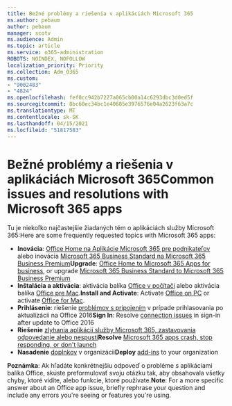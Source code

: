 ```yaml
---
title: Bežné problémy a riešenia v aplikáciách Microsoft 365
ms.author: pebaum
author: pebaum
manager: scotv
ms.audience: Admin
ms.topic: article
ms.service: o365-administration
ROBOTS: NOINDEX, NOFOLLOW
localization_priority: Priority
ms.collection: Adm_O365
ms.custom:
- "9002483"
- "4824"
ms.openlocfilehash: fef0cc942b7227a065cb00a14c6293dbc3d0ed5f
ms.sourcegitcommit: 8bc60ec34bc1e40685e3976576e04a2623f63a7c
ms.translationtype: MT
ms.contentlocale: sk-SK
ms.lasthandoff: 04/15/2021
ms.locfileid: "51817583"
---
```

# <a name="common-issues-and-resolutions-with-microsoft-365-apps"></a><span data-ttu-id="dd69e-102">Bežné problémy a riešenia v aplikáciách Microsoft 365</span><span class="sxs-lookup"><span data-stu-id="dd69e-102">Common issues and resolutions with Microsoft 365 apps</span></span>

<span data-ttu-id="dd69e-103">Tu je niekoľko najčastejšie žiadaných tém o aplikáciách služby Microsoft 365:</span><span class="sxs-lookup"><span data-stu-id="dd69e-103">Here are some frequently requested topics with Microsoft 365 apps:</span></span>

- <span data-ttu-id="dd69e-104">**Inovácia**: [Office Home na Aplikácie Microsoft 365 pre podnikateľov](https://support.office.com/article/how-do-i-upgrade-office-ee68f6cf-422f-464a-82ec-385f65391350#OfficeVersion=Office_365_subscription) alebo inovácia [Microsoft 365 Business Standard na Microsoft 365 Business Premium](https://docs.microsoft.com/microsoft-365/business/migrate-to-microsoft-365-business)</span><span class="sxs-lookup"><span data-stu-id="dd69e-104">**Upgrade**:  [Office Home to Microsoft 365 Apps for business](https://support.office.com/article/how-do-i-upgrade-office-ee68f6cf-422f-464a-82ec-385f65391350#OfficeVersion=Office_365_subscription), or upgrade [Microsoft 365 Business Standard to Microsoft 365 Business Premium](https://docs.microsoft.com/microsoft-365/business/migrate-to-microsoft-365-business)</span></span>
- <span data-ttu-id="dd69e-105">**Inštalácia a aktivácia**: aktivácia balíka [Office v počítači](https://support.office.com/article/activate-office-5bd38f38-db92-448b-a982-ad170b1e187e) alebo aktivácia balíka [Office pre Mac](https://support.office.com/article/activate-office-for-mac-7f6646b1-bb14-422a-9ad4-a53410fcefb2).</span><span class="sxs-lookup"><span data-stu-id="dd69e-105">**Install and Activate**: Activate [Office on PC](https://support.office.com/article/activate-office-5bd38f38-db92-448b-a982-ad170b1e187e) or activate [Office for Mac](https://support.office.com/article/activate-office-for-mac-7f6646b1-bb14-422a-9ad4-a53410fcefb2).</span></span>
- <span data-ttu-id="dd69e-106">**Prihlásenie**: riešenie [problémov s pripojením](https://docs.microsoft.com/office365/troubleshoot/authentication/connection-issue-when-sign-in-office-2016) v prípade prihlasovania po aktualizácii na Office 2016</span><span class="sxs-lookup"><span data-stu-id="dd69e-106">**Sign In**: Resolve [connection issues](https://docs.microsoft.com/office365/troubleshoot/authentication/connection-issue-when-sign-in-office-2016) in sign-in after update to Office 2016</span></span>
- <span data-ttu-id="dd69e-107">**Riešenie** [zlyhania aplikácií služby Microsoft 365, zastavovania odpovedanie alebo nespustí](https://docs.microsoft.com/alchemyinsights/office-apps-don't-launch-start)</span><span class="sxs-lookup"><span data-stu-id="dd69e-107">**Resolve** [Microsoft 365 apps crash, stop responding, or don't launch](https://docs.microsoft.com/alchemyinsights/office-apps-don't-launch-start)</span></span>
- <span data-ttu-id="dd69e-108">**Nasadenie** [doplnkov](https://docs.microsoft.com/microsoft-365/admin/manage/manage-deployment-of-add-ins?view=o365-worldwide) v organizácii</span><span class="sxs-lookup"><span data-stu-id="dd69e-108">**Deploy** [add-ins](https://docs.microsoft.com/microsoft-365/admin/manage/manage-deployment-of-add-ins?view=o365-worldwide) to your organization</span></span>

<span data-ttu-id="dd69e-109">**Poznámka**: Ak hľadáte konkrétnejšiu odpoveď o probléme s aplikáciami balíka Office, skúste preformulovať svoju otázku tak, aby obsahovala všetky chyby, ktoré vidíte, alebo funkcie, ktoré používate.</span><span class="sxs-lookup"><span data-stu-id="dd69e-109">**Note**: For a more specific answer about an Office app issue, briefly rephrase your question and include any errors you're seeing or features you're using.</span></span>
